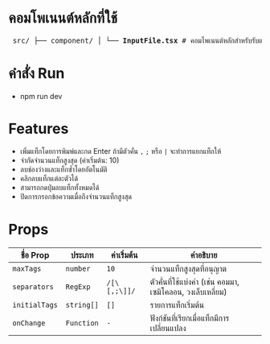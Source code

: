 # คอมโพเนนต์หลักที่ใช้
  <pre> src/ ├── component/ │ └── <b>InputFile.tsx</b> # คอมโพเนนต์หลักสำหรับรับและแสดงแท็ก ├── <b>App.css</b> # ไฟล์สไตล์หลักของแอป └── <b>App.tsx</b> # ไฟล์หลักของแอปที่เรียกใช้ InputFile </pre>

# คำสั่ง Run
- npm run dev
  
# Features
- เพิ่มแท็กโดยการพิมพ์และกด Enter ถ้ามีตัวคั่น `,`  `;` หรือ `|` จะทำการแยกแท็กให้
- จำกัดจำนวนแท็กสูงสุด (ค่าเริ่มต้น: 10)
- ลบช่องว่างและแท็กซ้ำโดยอัตโนมัติ
- คลิกลบแท็กแต่ละตัวได้
- สามารถกดปุ่มลบแท็กทั้งหมดได้
- ปิดการกรอกข้อความเมื่อถึงจำนวนแท็กสูงสุด


# Props

| ชื่อ Prop     | ประเภท       | ค่าเริ่มต้น  | คำอธิบาย                                             |
| ------------- | ------------ | ------------ | --------------------------------------------    |
| `maxTags`     | `number`     | `10`         | จำนวนแท็กสูงสุดที่อนุญาต                             |
| `separators`  | `RegExp`     | `/[\[,;\]]/` | ตัวคั่นที่ใช้แบ่งคำ (เช่น คอมมา, เซมิโคลอน, วงเล็บเหลี่ยม)  |
| `initialTags` | `string[]`   | `[]`         | รายการแท็กเริ่มต้น                                   |
| `onChange`    | `Function`   | `-`          | ฟังก์ชันที่เรียกเมื่อแท็กมีการเปลี่ยนแปลง                   |

